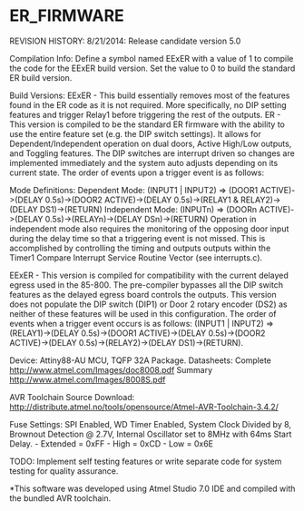 # ER_FIRMWARE
REVISION HISTORY:
	8/21/2014: Release candidate version 5.0

Compilation Info: 
	Define a symbol named EExER with a value of 1 to compile the code for the EExER build version. Set the value to 0 to build the standard ER build version.

Build Versions:
	EExER - This build essentially removes most of the features found in the ER code as it is not required. More specifically, no DIP setting features and trigger Relay1 before triggering the rest of the outputs.
	ER - This version is compiled to be the standard ER firmware with the ability to use the entire feature set (e.g. the DIP switch settings). It allows for Dependent/Independent operation on dual doors, Active High/Low outputs, and Toggling features. The DIP switches are interrupt driven so changes are implemented immediately and the system auto adjusts depending on its current state. The order of events upon a trigger event is as follows: 

Mode Definitions:
	Dependent Mode: (INPUT1 | INPUT2) => (DOOR1 ACTIVE)->(DELAY 0.5s)->(DOOR2 ACTIVE)->(DELAY 0.5s)->(RELAY1 & RELAY2)->(DELAY DS1)->(RETURN)
	Independent Mode: (INPUTn) => (DOORn ACTIVE)->(DELAY 0.5s)->(RELAYn)->(DELAY DSn)->(RETURN)
	Operation in independent mode also requires the monitoring of the opposing door input during the delay time so that a triggering event is not missed. This is accomplished by controlling the timing and outputs outputs within the Timer1 Compare Interrupt Service Routine Vector (see interrupts.c).

EExER - This version is compiled for compatibility with the current delayed egress used in the 85-800. The pre-compiler bypasses all the DIP switch features as the delayed egress board controls the outputs. This version does not populate the DIP switch (DIP1) or Door 2 rotary encoder (DS2) as neither of these features will be used in this configuration. The order of events when a trigger event occurs is as follows: (INPUT1 | INPUT2) => (RELAY1)->(DELAY 0.5s)->(DOOR1 ACTIVE)->(DELAY 0.5s)->(DOOR2 ACTIVE)->(DELAY 0.5s)->(RELAY2)->(DELAY DS1)->(RETURN).

Device: 
	Attiny88-AU MCU, TQFP 32A Package. 
Datasheets: 
	Complete http://www.atmel.com/Images/doc8008.pdf
	Summary http://www.atmel.com/Images/8008S.pdf

AVR Toolchain Source Download: 
	http://distribute.atmel.no/tools/opensource/Atmel-AVR-Toolchain-3.4.2/

Fuse Settings: 
	SPI Enabled, WD Timer Enabled, System Clock Divided by 8, Brownout Detection @ 2.7V, Internal Oscillator set to 8MHz with 64ms Start Delay.
	- Extended = 0xFF
	- High = 0xCD
	- Low = 0x6E

TODO: 
	Implement self testing features or write separate code for system testing for quality assurance. 

*This software was developed using Atmel Studio 7.0 IDE and compiled with the bundled AVR toolchain.
